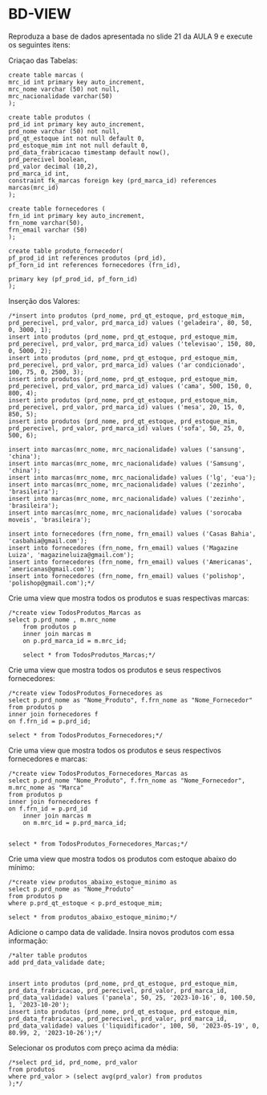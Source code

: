 # BD-VIEW

Reproduza a base de dados apresentada no slide 21 da AULA 9 e execute os seguintes itens:


Criaçao das Tabelas:

	create table marcas (
	mrc_id int primary key auto_increment,
	mrc_nome varchar (50) not null,
	mrc_nacionalidade varchar(50)
	);

	create table produtos (
	prd_id int primary key auto_increment,
	prd_nome varchar (50) not null,
	prd_qt_estoque int not null default 0,
	prd_estoque_mim int not null default 0,
	prd_data_frabricacao timestamp default now(),
	prd_perecivel boolean,
	prd_valor decimal (10,2),
	prd_marca_id int,
	constraint fk_marcas foreign key (prd_marca_id) references marcas(mrc_id)
	);

	create table fornecedores (
	frn_id int primary key auto_increment,
	frn_nome varchar(50),
	frn_email varchar (50)
	);

	create table produto_fornecedor(
	pf_prod_id int references produtos (prd_id),
	pf_forn_id int references fornecedores (frn_id),	 

	primary key (pf_prod_id, pf_forn_id)
	);
Inserção dos Valores:

	/*insert into produtos (prd_nome, prd_qt_estoque, prd_estoque_mim, prd_perecivel, prd_valor, prd_marca_id) values ('geladeira', 80, 50, 0, 3000, 1);
	insert into produtos (prd_nome, prd_qt_estoque, prd_estoque_mim, prd_perecivel, prd_valor, prd_marca_id) values ('televisao', 150, 80, 0, 5000, 2);
	insert into produtos (prd_nome, prd_qt_estoque, prd_estoque_mim, prd_perecivel, prd_valor, prd_marca_id) values ('ar condicionado', 100, 75, 0, 2500, 3);
	insert into produtos (prd_nome, prd_qt_estoque, prd_estoque_mim, prd_perecivel, prd_valor, prd_marca_id) values ('cama', 500, 150, 0, 800, 4);
	insert into produtos (prd_nome, prd_qt_estoque, prd_estoque_mim, prd_perecivel, prd_valor, prd_marca_id) values ('mesa', 20, 15, 0, 850, 5);
	insert into produtos (prd_nome, prd_qt_estoque, prd_estoque_mim, prd_perecivel, prd_valor, prd_marca_id) values ('sofa', 50, 25, 0, 500, 6);

	insert into marcas(mrc_nome, mrc_nacionalidade) values ('sansung', 'china');
	insert into marcas(mrc_nome, mrc_nacionalidade) values ('Samsung', 'china');
	insert into marcas(mrc_nome, mrc_nacionalidade) values ('lg', 'eua');
	insert into marcas(mrc_nome, mrc_nacionalidade) values ('zezinho', 'brasileira');
	insert into marcas(mrc_nome, mrc_nacionalidade) values ('zezinho', 'brasileira');
	insert into marcas(mrc_nome, mrc_nacionalidade) values ('sorocaba moveis', 'brasileira');

	insert into fornecedores (frn_nome, frn_email) values ('Casas Bahia', 'casbahia@gmail.com');
	insert into fornecedores (frn_nome, frn_email) values ('Magazine Luiza', 'magazineluiza@gmail.com');
	insert into fornecedores (frn_nome, frn_email) values ('Americanas', 'americanas@gmail.com');
	insert into fornecedores (frn_nome, frn_email) values ('polishop', 'polishop@gmail.com');*/
Crie uma view que mostra todos os produtos e suas respectivas marcas:

	/*create view TodosProdutos_Marcas as
	select p.prd_nome , m.mrc_nome
    	from produtos p
    	inner join marcas m 
    	on p.prd_marca_id = m.mrc_id;
    
    	select * from TodosProdutos_Marcas;*/

Crie uma view que mostra todos os produtos e seus respectivos fornecedores:

	/*create view TodosProdutos_Fornecedores as
	select p.prd_nome as "Nome_Produto", f.frn_nome as "Nome_Fornecedor"
	from produtos p
	inner join fornecedores f
	on f.frn_id = p.prd_id;

	select * from TodosProdutos_Fornecedores;*/

Crie uma view que mostra todos os produtos e seus respectivos fornecedores e marcas:

	/*create view TodosProdutos_Fornecedores_Marcas as
  	select p.prd_nome "Nome_Produto", f.frn_nome as "Nome_Fornecedor", m.mrc_nome as "Marca"
	from produtos p
	inner join fornecedores f
	on f.frn_id = p.prd_id
    	inner join marcas m
    	on m.mrc_id = p.prd_marca_id;
    
    
	select * from TodosProdutos_Fornecedores_Marcas;*/

Crie uma view que mostra todos os produtos com estoque abaixo do mínimo:

	/*create view produtos_abaixo_estoque_minimo as
	select p.prd_nome as "Nome_Produto" 
	from produtos p
	where p.prd_qt_estoque < p.prd_estoque_mim;

	select * from produtos_abaixo_estoque_minimo;*/
Adicione o campo data de validade. Insira novos produtos com essa informação:

	/*alter table produtos
	add prd_data_validade date;


	insert into produtos (prd_nome, prd_qt_estoque, prd_estoque_mim, prd_data_frabricacao, prd_perecivel, prd_valor, prd_marca_id, prd_data_validade) values ('panela', 50, 25, '2023-10-16', 0, 100.50, 1, '2023-10-20');
	insert into produtos (prd_nome, prd_qt_estoque, prd_estoque_mim, prd_data_frabricacao, prd_perecivel, prd_valor, prd_marca_id, prd_data_validade) values ('liquidificador', 100, 50, '2023-05-19', 0, 80.99, 2, '2023-10-26');*/

Selecionar os produtos com preço acima da média:

	/*select prd_id, prd_nome, prd_valor
	from produtos
	where prd_valor > (select avg(prd_valor) from produtos   	
    );*/
